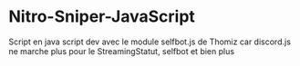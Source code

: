 # Nitro-Sniper-JavaScript
Script en java script dev avec le module selfbot.js de Thomiz car discord.js ne marche plus pour le StreamingStatut, selfbot et bien plus
